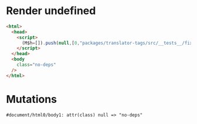 # Render undefined
```html
<html>
  <head>
    <script>
      (M$h=[]).push(null,[0,"packages/translator-tags/src/__tests__/fixtures/basic-effect-no-deps/template.marko_0",])
    </script>
  </head>
  <body
    class="no-deps"
  />
</html>
```

# Mutations
```
#document/html0/body1: attr(class) null => "no-deps"
```
